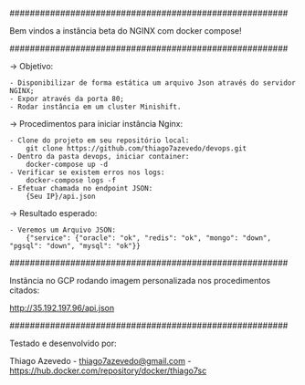 #######################################################

Bem vindos a instância beta do NGINX com docker compose!

#######################################################

-> Objetivo:

	- Disponibilizar de forma estática um arquivo Json através do servidor NGINX;
	- Expor através da porta 80;
	- Rodar instância em um cluster Minishift.

-> Procedimentos para iniciar instância Nginx:

	- Clone do projeto em seu repositório local:
		git clone https://github.com/thiago7azevedo/devops.git
	- Dentro da pasta devops, iniciar container:
		docker-compose up -d
	- Verificar se existem erros nos logs:
		docker-compose logs -f
	- Efetuar chamada no endpoint JSON:
		{Seu IP}/api.json

-> Resultado esperado:

	- Veremos um Arquivo JSON:
		{"service": {"oracle": "ok", "redis": "ok", "mongo": "down", "pgsql": "down", "mysql": "ok"}}


#######################################################

Instância no GCP rodando imagem personalizada nos procedimentos citados:

http://35.192.197.96/api.json

#######################################################

Testado e desenvolvido por:

Thiago Azevedo - thiago7azevedo@gmail.com - https://hub.docker.com/repository/docker/thiago7sc

